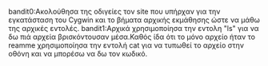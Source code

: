 bandit0:Ακολούθησα της οδιγείες τον site που υπήρχαν για την εγκατάσταση του Cygwin και το βήματα αρχικής εκμάθησης ώστε να μάθω της αρχικές εντολές.
bandit1:Αρχικά χρησιμοποίησα την εντολη "ls" για να δω πιά αρχεία βρισκόντουσαν μέσα.Καθός ίδα ότι το μόνο αρχείο ήταν το reamme χρησιμοποίησα την εντολή cat για να τυπωθεί το αρχείο στην οθόνη και να μπορέσω να δω τον κωδικό.
